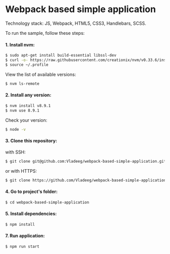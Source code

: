 # Webpack based simple application

Technology stack: JS, Webpack, HTML5, CSS3, Handlebars, SCSS.

To run the sample, follow these steps:

#### 1. Install nvm:

```sh
$ sudo apt-get install build-essential libssl-dev
$ curl -o- https://raw.githubusercontent.com/creationix/nvm/v0.33.6/install.sh | bash
$ source ~/.profile
```

View the list of available versions:

```sh
$ nvm ls-remote
```

#### 2. Install any version:

```sh
$ nvm install v8.9.1
$ nvm use 8.9.1
```

Check your version:

```sh
$ node -v
```

#### 3. Clone this repository:

with SSH:

```sh
$ git clone git@github.com:Vladeeg/webpack-based-simple-application.git
```

or with HTTPS:

```sh
$ git clone https://github.com/Vladeeg/webpack-based-simple-application.git
```

#### 4. Go to project's folder:

```sh
$ cd webpack-based-simple-application
```

#### 5. Install dependencies:

```sh
$ npm install
```

#### 7. Run application:

```sh
$ npm run start
```